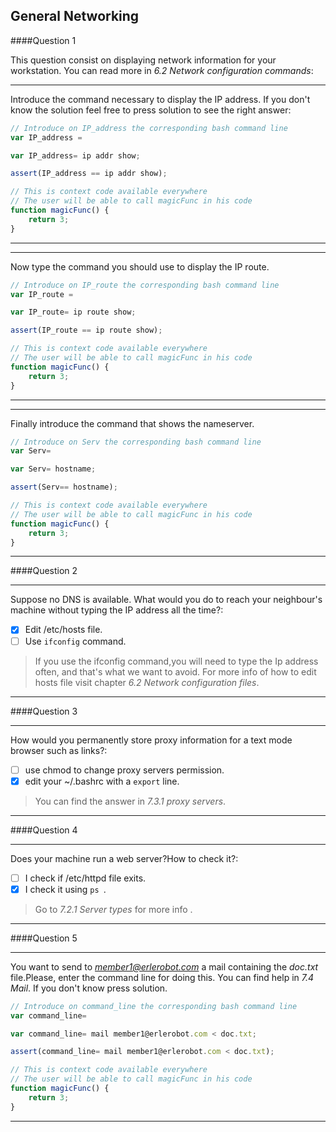 ## General Networking

####Question 1

This question consist on displaying network information for your workstation. You can read more in *6.2 Network configuration commands*:


---

Introduce the command necessary to display the IP address. If you don't know the solution feel free to press solution to see the right answer:

```js
// Introduce on IP_address the corresponding bash command line
var IP_address =
```

```js
var IP_address= ip addr show;
```

```js
assert(IP_address == ip addr show);
```

```js
// This is context code available everywhere
// The user will be able to call magicFunc in his code
function magicFunc() {
    return 3;
}
```

---


---

Now type the command you should use to display the IP route.

```js
// Introduce on IP_route the corresponding bash command line
var IP_route =
```

```js
var IP_route= ip route show;
```

```js
assert(IP_route == ip route show);
```

```js
// This is context code available everywhere
// The user will be able to call magicFunc in his code
function magicFunc() {
    return 3;
}
```

---

---

Finally introduce the command that shows the nameserver.

```js
// Introduce on Serv the corresponding bash command line
var Serv=
```

```js
var Serv= hostname;
```

```js
assert(Serv== hostname);
```

```js
// This is context code available everywhere
// The user will be able to call magicFunc in his code
function magicFunc() {
    return 3;
}
```

---


####Question 2



---

Suppose no DNS is available. What would you do to reach your neighbour's machine without typing the IP address all the time?:

- [x] Edit /etc/hosts file.
- [ ] Use `ifconfig` command.

> If you use the ifconfig command,you will need to type the Ip address often, and that's what we want to avoid. For more info of how to edit hosts file visit chapter *6.2 Network configuration files*.



---


####Question 3


---

How would you permanently store proxy information for a text mode browser such as links?:

- [ ] use chmod to change proxy servers permission.
- [x] edit your ~/.bashrc with a `export` line.

> You can find the answer in *7.3.1 proxy servers*.



---


####Question 4

---

Does your machine run a web server?How to check it?:

- [ ] I check if /etc/httpd file exits.
- [x] I check it using `ps `.

> Go to *7.2.1 Server types* for more info .



---

####Question 5



---

You want to send to *member1@erlerobot.com* a mail containing the *doc.txt* file.Please, enter the command line for doing this. You can find help in *7.4 Mail*. If you don't know press solution.

```js
// Introduce on command_line the corresponding bash command line
var command_line=
```

```js
var command_line= mail member1@erlerobot.com < doc.txt;
```

```js
assert(command_line= mail member1@erlerobot.com < doc.txt);
```

```js
// This is context code available everywhere
// The user will be able to call magicFunc in his code
function magicFunc() {
    return 3;
}
```

---

